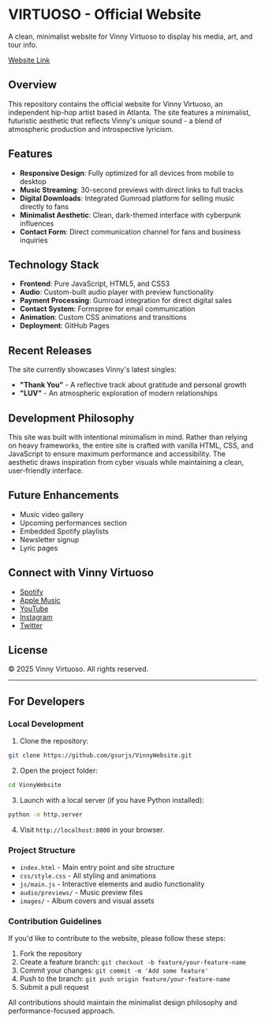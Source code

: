 # VIRTUOSO - Official Website

A clean, minimalist website for Vinny Virtuoso to display his media, art, and tour info.

[Website Link](https://v1rtuoso.com/)

## Overview

This repository contains the official website for Vinny Virtuoso, an independent hip-hop artist based in Atlanta. The site features a minimalist, futuristic aesthetic that reflects Vinny's unique sound - a blend of atmospheric production and introspective lyricism.

## Features

- **Responsive Design**: Fully optimized for all devices from mobile to desktop
- **Music Streaming**: 30-second previews with direct links to full tracks
- **Digital Downloads**: Integrated Gumroad platform for selling music directly to fans
- **Minimalist Aesthetic**: Clean, dark-themed interface with cyberpunk influences
- **Contact Form**: Direct communication channel for fans and business inquiries

## Technology Stack

- **Frontend**: Pure JavaScript, HTML5, and CSS3
- **Audio**: Custom-built audio player with preview functionality
- **Payment Processing**: Gumroad integration for direct digital sales
- **Contact System**: Formspree for email communication
- **Animation**: Custom CSS animations and transitions
- **Deployment**: GitHub Pages

## Recent Releases

The site currently showcases Vinny's latest singles:

- **"Thank You"** - A reflective track about gratitude and personal growth
- **"LUV"** - An atmospheric exploration of modern relationships

## Development Philosophy

This site was built with intentional minimalism in mind. Rather than relying on heavy frameworks, the entire site is crafted with vanilla HTML, CSS, and JavaScript to ensure maximum performance and accessibility. The aesthetic draws inspiration from cyber visuals while maintaining a clean, user-friendly interface.

## Future Enhancements

- Music video gallery
- Upcoming performances section
- Embedded Spotify playlists
- Newsletter signup
- Lyric pages

## Connect with Vinny Virtuoso

- [Spotify](https://open.spotify.com/artist/50ZkNr2NdgCRlcJbFqRUCV)
- [Apple Music](https://music.apple.com/us/artist/vinny/1453764)
- [YouTube](https://www.youtube.com/@vinnyvirtuoso)
- [Instagram](https://instagram.com/vinnyvirtuoso)
- [Twitter](https://x.com/vinnyvirtuoso)

## License

© 2025 Vinny Virtuoso. All rights reserved.

---

## For Developers

### Local Development

1. Clone the repository:
```bash
git clone https://github.com/gsurjs/VinnyWebsite.git
```

2. Open the project folder:
```bash
cd VinnyWebsite
```

3. Launch with a local server (if you have Python installed):
```bash
python -m http.server
```

4. Visit `http://localhost:8000` in your browser.

### Project Structure

- `index.html` - Main entry point and site structure
- `css/style.css` - All styling and animations
- `js/main.js` - Interactive elements and audio functionality
- `audio/previews/` - Music preview files
- `images/` - Album covers and visual assets

### Contribution Guidelines

If you'd like to contribute to the website, please follow these steps:

1. Fork the repository
2. Create a feature branch: `git checkout -b feature/your-feature-name`
3. Commit your changes: `git commit -m 'Add some feature'`
4. Push to the branch: `git push origin feature/your-feature-name`
5. Submit a pull request

All contributions should maintain the minimalist design philosophy and performance-focused approach.